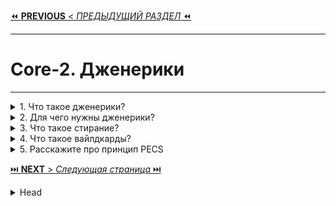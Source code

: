 [⏪ **PREVIOUS** < _ПРЕДЫДУЩИЙ РАЗДЕЛ_ ⏪](/ITM/ITM01_Core1/6_Core1_Serilialization_and_Copy.md)

---
# Core-2. Дженерики

---



<details>
        <summary>1. Что такое дженерики?</summary>

## Что такое дженерики?
**Дженерики** (_Generics_) – это механизм параметризации типов в Java, позволяющий создавать классы, 
интерфейсы и методы, работающие с **разными** типами данных **без изменения их кода**.

**Основные аспекты**:   
* ✔ Позволяют **избежать приведения** типов и `ClassCastException`.   
* ✔ Обеспечивают **безопасность типов** на этапе **компиляции**.   
* ✔ Используются для создания **универсального** и **переиспользуемого** кода.   
* ✔ В Java реализованы через стирание типов (**_type erasure_**) – 
информация о конкретном типе удаляется во время **компиляции** 
_(скомпилировано будет`List<Object>` вместо `List<String>`)_.   
* ✔ Введены в `Java 1.5`.   


```text
***** из методички *****
Что такое дженерики?	
Дженерики – это параметризованные типы. 
С их помощью можно объявлять классы, интерфейсы и методы, 
в которых тип данных указан в виде параметра. 

Используя дженерики, можно создать единственный класс, 
который будет автоматически работать с разными типами данных. 

Эта информация доступна только на этапе компиляции 
и стирается в runtime, и в байт код попадет 
только информация о том, что в программе есть некий
 список List<Object> list вместо List<String> list, например. 
Появились в версии 1.5 
```
---
</details>



<details>
        <summary>2. Для чего нужны дженерики?</summary>

## Для чего нужны дженерики?

🔹 **Зачем нужны дженерики**?   
**Дженерики** обеспечивают строгую типизацию, исключают ошибки, 
связанные с несоответствием **типов**, обнаруживаются во время **компиляции**.

🔹 **Какие проблемы они решают**?
> * **Типобезопасность** – позволяют работать с коллекциями и структурами данных, 
> содержащими только определенные типы, исключая ошибки приведения.
> * **Повторное использование кода** – позволяют создавать универсальные классы 
> и методы без дублирования кода.

🔹 **Что можно параметризовать**?   
Дженерики можно использовать в :
> * **классах** (_кроме `Enum`, `анонимных классов` и `исключений`_), 
> * **интерфейсах**, 
> * **методах** и 
> * **полях**, если их тип задается параметром.

🔹 **Что означает** `<?>`?   
* Это **неограниченный wildcard** (_символ подстановки_).   
`Collection<?>` эквивалентен `Collection<? extends Object>`,  
что позволяет работать с коллекциями **любого** типа **без** указания конкретного.

```text
***** из методички *****
"Для строгой типизации и проверки на этапе компиляции.
Дженерики позволяют передавать тип объекта компилятору в форме <тип>. 
Таким образом, компилятор может выполнить все необходимые действия по проверке типов во время компиляции, 
обеспечивая безопасность по приведению типов во время выполнения.

Какую проблему они решают. 
- Типобезопасность (Typesafe). Позволяют создавать листы или коллекции определенных типов, 
которые содержат только определенные элементы, и позволяют находить ошибки на уровне компиляции.

- Повторное использование кода (Reusable code).
Позволяют не создавать похожие классы, методы, похожий код,  а использовать Generics. 

Что можно типизировать. 
Параметризованные типы позволяют объявлять классы (кроме класса Enum, Анонимные, и Эксепшены), 
интерфейсы, методы, (конструкторы это тоже методы их не выделять отдельно) 
и поля, НО только те где тип данных, которыми они оперируют, указан в виде параметра.

Чему эквивалентно <?>. 
<?> wildcard с неограниченным символом подстановки. 
Мы просто ставим <?>, без ключевых слов super или extends. 
На самом деле такой «неограниченный» wildcard все-таки ограничен, сверху. 
Collection<?> — это тоже символ подстановки, как и ""? extends Object"".
```
---
</details>



<details>
        <summary>3. Что такое стирание?</summary>

##  Что такое стирание?

🔹 **Сырые типы** – это использование обобщённых классов без указания параметра типа.   

📌 **Пример**:
```java
List list = new ArrayList<>(); // Сырой тип
List<String> list = new ArrayList<>(); // С параметром типа (нормальный вариант)
```

**Ключевые моменты**:   
* ✔ Использовались **до** появления **дженериков**.
* ✔ Под капотом элементы работают как `Object`, что требует **явного** приведения типов.
* ✔ Приводят к **предупреждениям компилятора** и могут вызвать `ClassCastException` во время выполнения.
* ✔ Следует **избегать** их использования, за исключением случаев совместимости со **старым кодом**.

```text
***** из методички *****
Сырые типы — это типы без указания типа 
в фигурных скобках ( List list = new ArrayList<>() ), 
они использовались до появления дженериков.
Не указывая их, под капотом используется Object.
```
---
</details>



<details>
        <summary>4. Что такое вайлдкарды? </summary>

## Что такое вайлдкарды?

**Вайлдкард** (`?`) — это специальные символы подстановки, обозначающие неизвестный тип 
в обобщённом классе или методе. Они помогают преодолеть **инвариантность** дженериков, 
позволяя работать **с различными подтипами без жесткого указания типа**.

**Основные виды вайлдкардов:**   
🔹 `? extends T` – ковариантность (_для чтения_):   
✔ Позволяет использовать тип `T` или его **подтипы**.   
✔ **Можно читать**, но **нельзя добавлять** новые элементы (_кроме `null`_).   
✔ Пример: List<? extends Number> может содержать Integer, Double, но нельзя добавить new Number().   

🔹 `? super T` – контравариантность (_для записи_):   
✔ Позволяет использовать тип T или его суперклассы.   
✔ Можно добавлять элементы, но чтение ограничено (`Object`).   
✔ Пример: `List<? super Integer>` может содержать `Integer`, `Number`, `Object`.   

🔹 `?` (неограниченный wildcard) – аналог `<? extends Object>`, принимает любой тип.   

📌 **Когда использовать**:   
✅ `? extends T` – когда нужно **только читать** данные.   
✅ `? super T` – когда нужно **только добавлять** данные.   
✅ `?` – когда **неважно**, какой именно тип будет использоваться.   


> * Позволяют универсализировать код, сохраняя безопасность типов.
> * Обходят ограничения инвариантности дженериков 
> (_например_, `List<String> не является подтипом List<Object>, 
> но List<?> является подтипом List<Object>`).

```text
***** из методички *****
Запись вида "? extends ..." или "? super ..." — называется wildcard 
или символом подстановки, с верхней границей (extends) 
или с нижней границей (super). 

Для решения проблемы совместимости используется Wildcard («?»).
 Он не имеет ограничения в использовании (то есть имеет соответствие с любым типом) 
 и в этом его плюсы. Мы можем описать "неизвестный тип" символом вопроса, 
 так называемого question mark.
 
Благодаря Wildcard <?> можно сделать универсальный метод (или переменную), 
работающий с разными типами данных. 

Wildcard — удобный инструмент, чтобы смягчить некоторый ограничения дженериков. 

Дженерики инвариантны. Это значит что хотя все классы являются наследниками 
(подтипами, subtypes) типа Object, List<любой тип> не является подтипом List<Object>, 
НО, List<любой тип> является подтипом List<?>.

Как и обычные дженерики, дженерики с wildcard могут быть ограничены. 
Ограничение по верхней границе (Upper bounded wildcard - <? extends Number>) 
и по нижней границе (Lower bound wildcard - <? super Integer>)"
```
---
</details>



<details>
        <summary>5. Расскажите про принцип PECS</summary>

## Расскажите про принцип PECS

**Принцип PECS (_Producer Extends, Consumer Super_)**   

**Основная идея:**
* **Producer (`extends`)** → если коллекция только **предоставляет** данные (_**читаем** из неё_) → `? extends T`.   
Можно ✅читать, но нельзя ❌записывать (_кроме_ `null`).


* **Consumer (`super`)** → если коллекция только **принимает** данные (_**записываем** в неё_) → `? super T`.    
 Можно ✅записывать, но 🔹читать только как `Object`.


* Если коллекция и **читает**, и **записывает** → `wildcard` **не используется**.

💡 **Запомнить просто**:
> * Метод **читает** данные → аргумент **producer** (`? extends T`).
> * Метод **записывает** данные → аргумент **consumer** (`? super T`).  
> * **Оба** действия → **без** `wildcard`

![Примеры принципа PECS](/ITM/ITM02_Core2/imgs/2025-02-28_12-37-16.png)

```text
***** из методички *****
Producer Extends Consumer Super
•  Если мы объявили wildcard с extends, то это producer. 
Он только «продюсирует», предоставляет элемент из контейнера, 
а сам ничего не принимает. (аргумент - Производитель)

•  Если же мы объявили wildcard с super — то это consumer. 
Он только принимает, а предоставить ничего не может. 
(аргумент - Потребитель)

Если метод читает данные из аргумента, 
то этот аргумент - производитель, 
а если метод передаёт данные в аргумент, 
то аргумент является потребителем. 

Важно заметить, что, определяя производителя или потребителя, 
мы рассматриваем только данные типа T.

Из одного только читать, а в другой только записывать 
(исключением является возможность записать null 
для extends и прочитать Object для super).
```
---
</details>


[⏭️ **NEXT** > _Следующая страница_ ⏭️](/ITM/ITM02_Core2/2_Core2_Collections.md)



<details>
        <summary>Head</summary>

```text
***** из методички *****
```
---
</details>

